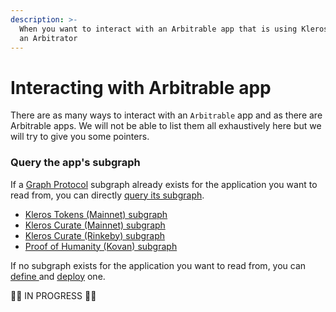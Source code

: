 ```yaml
---
description: >-
  When you want to interact with an Arbitrable app that is using Kleros Court as
  an Arbitrator
---
```


# Interacting with Arbitrable app

There are as many ways to interact with an `Arbitrable` app and as there are Arbitrable apps. We will not be able to list them all exhaustively here but we will try to give you some pointers.

### Query the app's subgraph

If a [Graph Protocol](https://thegraph.com/) subgraph already exists for the application you want to read from, you can directly [query its subgraph](https://thegraph.com/docs/query-the-graph).

* [Kleros Tokens \(Mainnet\) subgraph](https://thegraph.com/explorer/subgraph/kleros/t2cr)
* [Kleros Curate \(Mainnet\) subgraph](https://thegraph.com/explorer/subgraph/kleros/curate)
* [Kleros Curate \(Rinkeby\) subgraph](https://thegraph.com/explorer/subgraph/kleros/curate-rinkeby)
* [Proof of Humanity \(Kovan\) subgraph](https://thegraph.com/explorer/subgraph/epiqueras/proof-of-humanity-kovan)

If no subgraph exists for the application you want to read from, you can [define ](https://thegraph.com/docs/define-a-subgraph)and [deploy](https://thegraph.com/docs/deploy-a-subgraph) one.

🚧👷 IN PROGRESS 👷🚧

